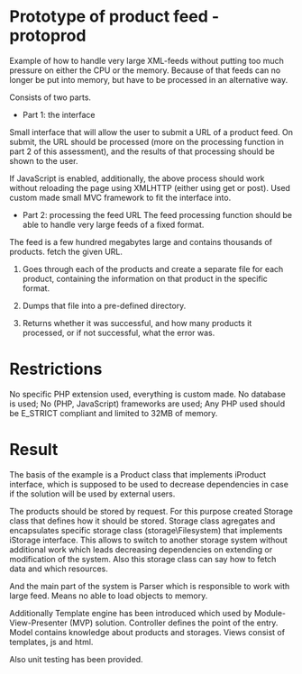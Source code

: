 # Prototype of product feed - protoprod

Example of how to handle very large XML-feeds without putting too much pressure on either the CPU or the memory. Because of that feeds can no longer be put into memory, but have to be processed in an alternative way.

Consists of two parts.

* Part 1: the interface

Small interface that will allow the user to submit a URL of a product feed. On submit, the URL should be processed (more on the processing function in part 2 of this assessment), and the results of that processing should be shown to the user.

If JavaScript is enabled, additionally, the above process should work without reloading the page using
XMLHTTP (either using get or post).
Used custom made small MVC framework to fit the interface into.

* Part 2: processing the feed URL
The feed processing function should be able to handle very large feeds of a fixed format.

The feed is a few hundred megabytes large and contains thousands of products. 
fetch the given URL.

1. Goes through each of the products and create a separate file for each product, containing the information on that product in the specific format.

2. Dumps that file into a pre-defined directory.

3. Returns whether it was successful, and how many products it processed, or if not successful, what the error was.

# Restrictions

No specific PHP extension used, everything is custom made.
No database is used;
No (PHP, JavaScript) frameworks are used;
Any PHP used should be E_STRICT compliant and limited to 32MB of memory.

# Result

The basis of the example is a Product class that implements iProduct interface, which is supposed to be used to decrease dependencies in case if the solution will be used by external users.

The products should be stored by request. For this purpose created Storage class that defines how it should be stored. Storage class agregates and encapsulates specific storage class (storage\Filesystem) that implements iStorage interface. This allows to switch to another storage system without additional work which leads decreasing dependencies on extending or modification of the system. Also this storage class can say how to fetch data and which resources.

And the main part of the system is Parser which is responsible to work with large feed. Means no able to load objects to memory.

Additionally Template engine has been introduced which used by Module-View-Presenter (MVP) solution.
Controller defines the point of the entry.
Model contains knowledge about products and storages.
Views consist of templates, js and html.

Also unit testing has been provided.